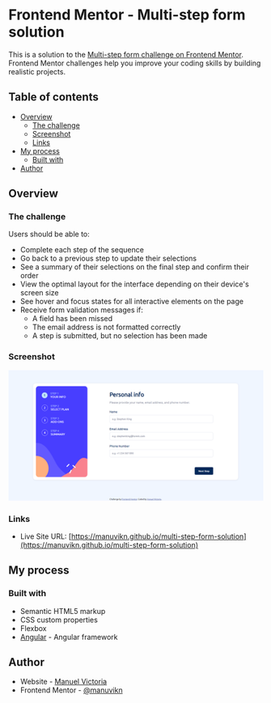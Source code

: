 # Frontend Mentor - Multi-step form solution

This is a solution to the [Multi-step form challenge on Frontend Mentor](https://www.frontendmentor.io/challenges/multistep-form-YVAnSdqQBJ). Frontend Mentor challenges help you improve your coding skills by building realistic projects. 

## Table of contents

- [Overview](#overview)
  - [The challenge](#the-challenge)
  - [Screenshot](#screenshot)
  - [Links](#links)
- [My process](#my-process)
  - [Built with](#built-with)
- [Author](#author)

## Overview

### The challenge

Users should be able to:

- Complete each step of the sequence
- Go back to a previous step to update their selections
- See a summary of their selections on the final step and confirm their order
- View the optimal layout for the interface depending on their device's screen size
- See hover and focus states for all interactive elements on the page
- Receive form validation messages if:
  - A field has been missed
  - The email address is not formatted correctly
  - A step is submitted, but no selection has been made

### Screenshot

![](./screenshot.PNG)

### Links

- Live Site URL: [https://manuvikn.github.io/multi-step-form-solution](https://manuvikn.github.io/multi-step-form-solution)

## My process

### Built with

- Semantic HTML5 markup
- CSS custom properties
- Flexbox
- [Angular](https://angular.io/) - Angular framework

## Author

- Website - [Manuel Victoria](https://www.manuelvictoria.net)
- Frontend Mentor - [@manuvikn](https://www.frontendmentor.io/profile/manuvikn)
